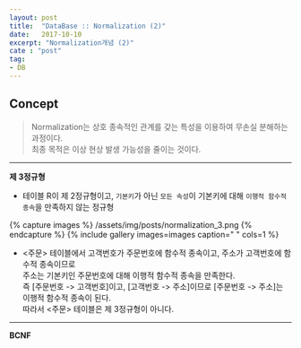 ```yaml
---
layout: post
title:  "DataBase :: Normalization (2)"
date:   2017-10-10
excerpt: "Normalization개념 (2)"
cate : "post"
tag:
- DB
---
```


## Concept

> Normalization는 상호 종속적인 관계를 갖는 특성을 이용하여 무손실 분해하는 과정이다. <br/> 최종 목적은 이상 현상 발생 가능성을 줄이는 것이다.


---

**제 3정규형**

* 테이블 R이 제 2정규형이고, `기본키`가 아닌 `모든 속성`이 기본키에 대해 `이행적 함수적 종속`을 만족하지 않는 정규형


{% capture images %}
    /assets/img/posts/normalization_3.png
{% endcapture %}
{% include gallery images=images caption=" " cols=1 %}


* <주문> 테이블에서 고객번호가 주문번호에 함수적 종속이고, 주소가 고객번호에 함수적 종속이므로 <br/> 주소는 기본키인 주문번호에 대해 이행적 함수적 종속을 만족한다. <br/> 즉 [주문번호 -> 고객번호]이고, [고객번호 -> 주소]이므로 [주문번호 -> 주소]는 이행적 함수적 종속이 된다.<br/> 따라서 <주문> 테이블은 제 3정규형이 아니다.

---

**BCNF**

